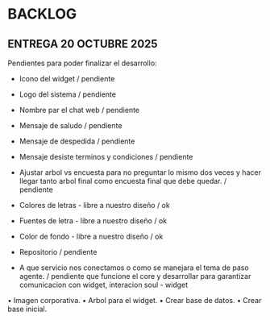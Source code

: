 # BACKLOG

## ENTREGA 20 OCTUBRE 2025

Pendientes para poder finalizar el desarrollo:
* Icono del widget  / pendiente
* Logo del sistema  / pendiente
* Nombre par el chat web  / pendiente
* Mensaje de saludo  / pendiente
* Mensaje de despedida  / pendiente
* Mensaje desiste terminos y condiciones  / pendiente
* Ajustar arbol vs encuesta para no preguntar lo mismo dos veces y hacer llegar tanto arbol final como encuesta final que debe quedar.  / pendiente

* Colores de letras - libre a nuestro diseño / ok
* Fuentes de letra - libre a nuestro diseño / ok
* Color de fondo - libre a nuestro diseño / ok

* Repositorio / pendiente
* A que servicio nos conectamos o como se manejara el tema de paso agente. / pendiente que funcione el core y desarrollar para garantizar comunicacion con widget, interacion soul - widget


• Imagen corporativa.
• Arbol para el widget.
• Crear base de datos.
• Crear base inicial.